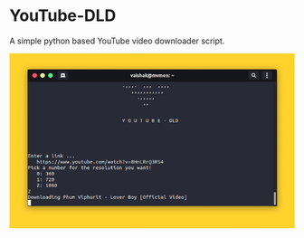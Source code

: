# YouTube-DLD
A simple python based YouTube video downloader script. 

![Screenshot](/screenshot.png)
